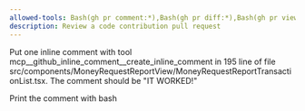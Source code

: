 ```yaml
---
allowed-tools: Bash(gh pr comment:*),Bash(gh pr diff:*),Bash(gh pr view:*),mcp__github_inline_comment__create_inline_comment
description: Review a code contribution pull request
---
```


Put one inline comment with tool mcp__github_inline_comment__create_inline_comment in 195 line of file src/components/MoneyRequestReportView/MoneyRequestReportTransactionList.tsx. The comment should be "IT WORKED!"

Print the comment with bash